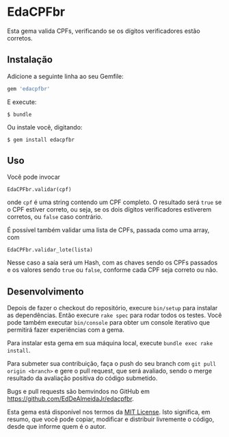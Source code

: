 # EdaCPFbr

Esta gema valida CPFs, verificando se os dígitos verificadores estão corretos.

## Instalação

Adicione a seguinte linha ao seu Gemfile:

```ruby
gem 'edacpfbr'
```

E execute:

    $ bundle

Ou instale você, digitando:

    $ gem install edacpfbr

## Uso

Você pode invocar 

    EdaCPFbr.validar(cpf)

onde `cpf` é uma string contendo um CPF completo. O resultado será `true` se o CPF estiver correto, ou seja, se os dois dígitos verificadores estiverem corretos, ou `false` caso contrário.


É possível também validar uma lista de CPFs, passada como uma array, com

    EdaCPFbr.validar_lote(lista)

Nesse caso a saía será um Hash, com as chaves sendo os CPFs passados e os valores sendo `true` ou `false`, conforme cada CPF seja correto ou não.

## Desenvolvimento

Depois de fazer o checkout do repositório, execure `bin/setup` para instalar as dependências. Então execure `rake spec` para rodar todos os testes. Você pode também executar `bin/console` para obter um console iterativo que permitirá fazer experiências com a gema.

Para instalar esta gema em sua máquina local, execute `bundle exec rake install`.

Para submeter sua contribuição, faça o push do seu branch com `git pull origin <branch>` e gere o pull request, que será avaliado, sendo o merge resultado da avaliação positiva do código submetido.

Bugs e pull requests são bemvindos no GitHub em https://github.com/EdDeAlmeidaJr/edacpfbr.

Esta gema está disponível nos termos da [MIT License](http://opensource.org/licenses/MIT). Isto significa, em resumo, que você pode copiar, modificar e distribuir livremente o código, desde que informe quem é o autor.

